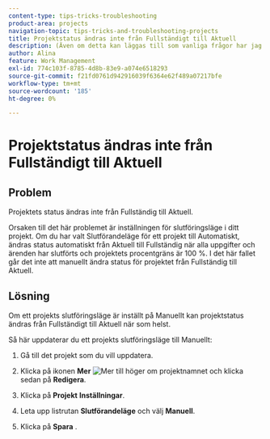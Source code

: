 ```yaml
---
content-type: tips-tricks-troubleshooting
product-area: projects
navigation-topic: tips-tricks-and-troubleshooting-projects
title: Projektstatus ändras inte från Fullständigt till Aktuell
description: (Även om detta kan läggas till som vanliga frågor har jag lämnat den här artikeln som en egen artikel av sökbarhets- och orsaker)
author: Alina
feature: Work Management
exl-id: 774c103f-8785-4d8b-83e9-a074e6518293
source-git-commit: f21fd0761d942916039f6364e62f489a07217bfe
workflow-type: tm+mt
source-wordcount: '185'
ht-degree: 0%

---
```


# Projektstatus ändras inte från Fullständigt till Aktuell

<!--
<p data-mc-conditions="QuicksilverOrClassic.Draft mode">(Although this can be added as an FAQ, I have left this as its own article for search-ability reasons)</p>
-->

## Problem

Projektets status ändras inte från Fullständig till Aktuell.

Orsaken till det här problemet är inställningen för slutföringsläge i ditt projekt. Om du har valt Slutförandeläge för ett projekt till Automatiskt, ändras status automatiskt från Aktuell till Fullständig när alla uppgifter och ärenden har slutförts och projektets procentgräns är 100 %. I det här fallet går det inte att manuellt ändra status för projektet från Fullständig till Aktuell.

## Lösning

Om ett projekts slutföringsläge är inställt på Manuellt kan projektstatus ändras från Fullständigt till Aktuell när som helst.

Så här uppdaterar du ett projekts slutföringsläge till Manuellt:

1. Gå till det projekt som du vill uppdatera.
1. Klicka på ikonen **Mer** ![Mer ](assets/more-icon.png) till höger om projektnamnet och klicka sedan på **Redigera**.
1. Klicka på **Projekt** **Inställningar**.

1. Leta upp listrutan **Slutförandeläge** och välj **Manuell**.

1. Klicka på **Spara** .
